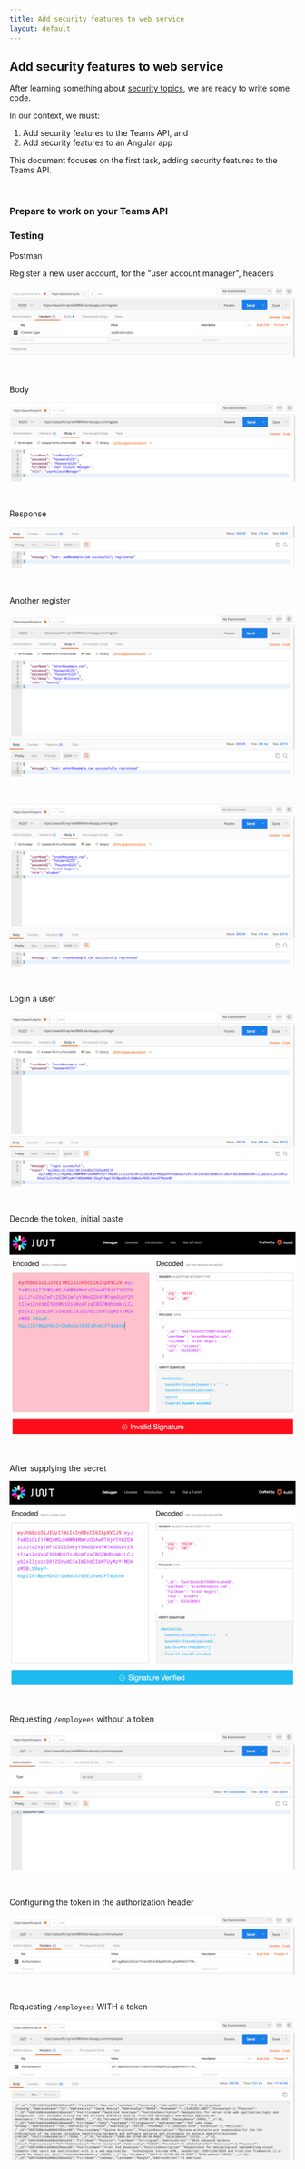 ```yaml
---
title: Add security features to web service
layout: default
---
```


## Add security features to web service

After learning something about [security topics](security-intro), we are ready to write some code. 

In our context, we must:
1. Add security features to the Teams API, and
2. Add security features to an Angular app

This document focuses on the first task, adding security features to the Teams API. 

<br>

### Prepare to work on your Teams API


### Testing

Postman


Register a new user account, for the "user account manager", headers

![Register](../media/sec-pm-req-register-headers.png)

<br>

Body

![Register](../media/sec-pm-req-register-body.png)

<br>

Response

![Response](../media/sec-pm-res-register.png)

<br>

Another register

![Register](../media/sec-pm-req-register-peter.png)

<br>

![Register](../media/sec-pm-req-register-arash.png)

<br>

Login a user

![Login](../media/sec-pm-req-login-arash.png)

<br>

Decode the token, initial paste 

![Decode](../media/sec-jwt-token-val-1.png)

<br>

After supplying the secret

![Decode](../media/sec-jwt-token-val-2.png)

<br>

Requesting `/employees` without a token

![Employees](../media/sec-pm-req-emp-token-no.png)

<br>

Configuring the token in the authorization header

![Employees](../media/sec-pm-req-emp-token-add-to-headers.png)

<br>

Requesting `/employees` WITH a token

![Employees](../media/sec-pm-req-emp-token-yes.png)

<br>
